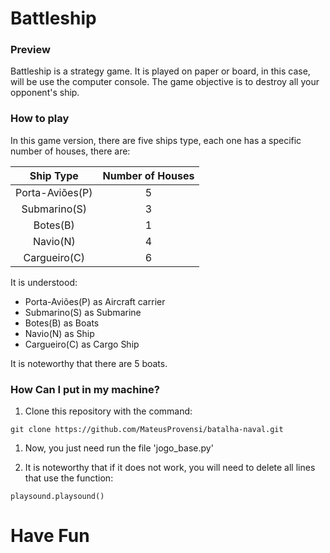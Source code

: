 # Battleship

### Preview

Battleship is a strategy game. It is played on paper or board, in this case, will be use the computer console. The game objective is to destroy all your opponent's ship.

### How to play

In this game version, there are five ships type, each one has a specific number of houses, there are:

| Ship Type  | Number of Houses |
| :-------------: |:-------------:|
| Porta-Aviões(P)      | 5     |
| Submarino(S)      | 3     |
| Botes(B)      | 1     |
| Navio(N)      | 4     |
| Cargueiro(C)      | 6     |

It is understood:

- Porta-Aviões(P) as Aircraft carrier
- Submarino(S) as Submarine
- Botes(B) as Boats
- Navio(N) as Ship
- Cargueiro(C) as Cargo Ship

It is noteworthy that there are 5 boats.

### How Can I put in my machine?

1. Clone this repository with the command:
```
git clone https://github.com/MateusProvensi/batalha-naval.git
```

1. Now, you just need run the file 'jogo_base.py'

1. It is noteworthy that if it does not work, you will need to delete all lines that use the function:
```
playsound.playsound()
```

# Have Fun
